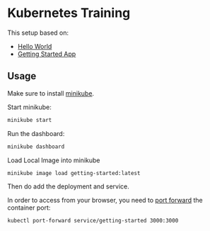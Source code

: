 # Kubernetes Training

This setup based on:

- [Hello World](https://github.com/cleaniquecoders/docker-php-hello-world.git)
- [Getting Started App](https://github.com/cleaniquecoders/getting-started-app.git)

## Usage

Make sure to install [minikube](https://minikube.sigs.k8s.io/docs/start/).

Start minikube:

```bash
minikube start
```

Run the dashboard:

```bash
minikube dashboard
```

Load Local Image into minikube

```bash
minikube image load getting-started:latest
```

Then do add the deployment and service.

In order to access from your browser, you need to [port forward](https://kubernetes.io/docs/tasks/access-application-cluster/port-forward-access-application-cluster/) the container port:

```bash
kubectl port-forward service/getting-started 3000:3000
```
